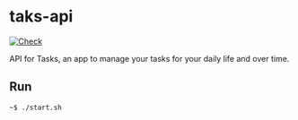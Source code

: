 # taks-api

[![Check](https://github.com/MrOggy85/tasks-api/actions/workflows/check.yml/badge.svg)](https://github.com/MrOggy85/tasks-api/actions/workflows/check.yml)

API for Tasks, an app to manage your tasks for your daily life and over time.

## Run
```sh
~$ ./start.sh
```
